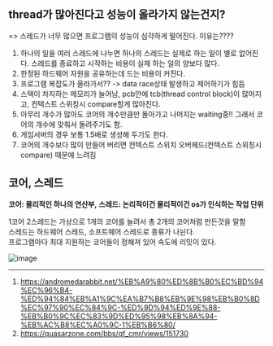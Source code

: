 ## thread가 많아진다고 성능이 올라가지 않는건지?

=> 스레드가 너무 많으면 프로그램의 성능이 심각하게 떨어진다. 이유는????

1. 하나의 일을 여러 스레드에 나누면 하나의 스레드는 실제로 하는 일이 별로 없어진다. 스레드를 종료하고 시작하는 비용이 실제 하는 일의 양보다 많다.
2. 한정된 하드웨어 자원을 공유하는데 드는 비용이 커진다. 
3. 프로그램 복잡도가 올라가서?? -> data race상태 발생하고 제어하기가 힘듬
4. 스택이 차지하는 메모리가 늘어남, pcb안에 tcb(thread control block)이 많아지고, 컨텍스트 스위칭시 compare할게 많아진다. 
5. 아무리 개수가 많아도 코어의 개수만큼만 돌아가고 나머지는 waiting중!! 그래서 코어의 개수에 맞춰서 돌려주기도 함.
6. 게임서버의 경우 보통 1.5배로 생성해 두기도 한다.
7. 코어의 개수보다 많이 만들어 버리면 컨텍스트 스위치 오버헤드(컨텍스트 스위칭시 compare) 때문에 느려짐

## 코어, 스레드
**코어: 물리적인 하나의 연산부,**
**스레드: 논리적이건 물리적이건 os가 인식하는 작업 단위**

1코어 2스레드는 가상으로 1개의 코어를 늘려서 총 2개의 코어처럼 만든것을 말함   
스레드는 하드웨어 스레드, 소프트웨어 스레드로 종류가 나뉜다.   
프로그램마다 최대 지원하는 코어들이 정해져 있어 속도에 리밋이 있다.   

![image](https://user-images.githubusercontent.com/50283326/135753430-6f4fd7b9-b225-493f-bb2f-73282d2e24d2.png)


<hr>

1. <https://andromedarabbit.net/%EB%A9%80%ED%8B%B0%EC%BD%94%EC%96%B4-%ED%94%84%EB%A1%9C%EA%B7%B8%EB%9E%98%EB%B0%8D%EC%97%90%EC%84%9C-%ED%9D%94%ED%9E%88-%EB%B0%9C%EC%83%9D%ED%95%98%EB%8A%94-%EB%AC%B8%EC%A0%9C-1%EB%B6%80/>
2. <https://quasarzone.com/bbs/qf_cmr/views/151730>